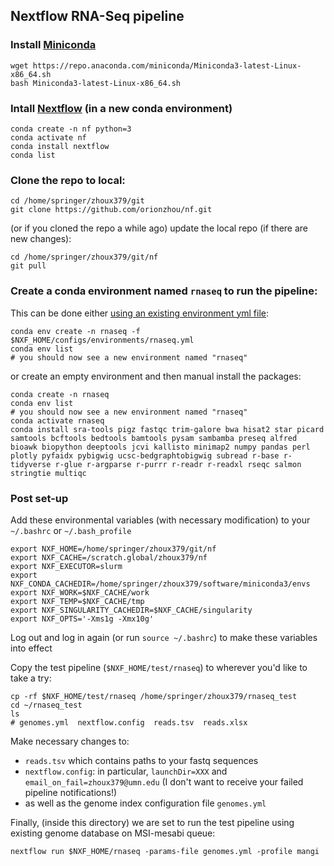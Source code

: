 ## Nextflow RNA-Seq pipeline

### Install [Miniconda](https://docs.conda.io/en/latest/miniconda.html)

    wget https://repo.anaconda.com/miniconda/Miniconda3-latest-Linux-x86_64.sh
    bash Miniconda3-latest-Linux-x86_64.sh

### Intall [Nextflow](https://github.com/nextflow-io/nextflow) (in a new conda environment)

    conda create -n nf python=3
    conda activate nf
    conda install nextflow
    conda list

### Clone the repo to local:

    cd /home/springer/zhoux379/git
    git clone https://github.com/orionzhou/nf.git

(or if you cloned the repo a while ago) update the local repo (if there are new changes):

    cd /home/springer/zhoux379/git/nf
    git pull

### Create a conda environment named `rnaseq` to run the pipeline:
This can be done either [using an existing environment yml file](https://docs.conda.io/projects/conda/en/latest/user-guide/tasks/manage-environments.html#creating-an-environment-from-an-environment-yml-file):

    conda env create -n rnaseq -f $NXF_HOME/configs/environments/rnaseq.yml
    conda env list
    # you should now see a new environment named "rnaseq"

or create an empty environment and then manual install the packages:

    conda create -n rnaseq
    conda env list
    # you should now see a new environment named "rnaseq"
    conda activate rnaseq
    conda install sra-tools pigz fastqc trim-galore bwa hisat2 star picard samtools bcftools bedtools bamtools pysam sambamba preseq alfred bioawk biopython deeptools jcvi kallisto minimap2 numpy pandas perl plotly pyfaidx pybigwig ucsc-bedgraphtobigwig subread r-base r-tidyverse r-glue r-argparse r-purrr r-readr r-readxl rseqc salmon stringtie multiqc

### Post set-up
Add these environmental variables (with necessary modification) to your `~/.bashrc` or `~/.bash_profile`

    export NXF_HOME=/home/springer/zhoux379/git/nf
    export NXF_CACHE=/scratch.global/zhoux379/nf
    export NXF_EXECUTOR=slurm
    export NXF_CONDA_CACHEDIR=/home/springer/zhoux379/software/miniconda3/envs
    export NXF_WORK=$NXF_CACHE/work
    export NXF_TEMP=$NXF_CACHE/tmp
    export NXF_SINGULARITY_CACHEDIR=$NXF_CACHE/singularity
    export NXF_OPTS='-Xms1g -Xmx10g'

Log out and log in again (or run `source ~/.bashrc`) to make these variables into effect

Copy the test pipeline (`$NXF_HOME/test/rnaseq`) to wherever you'd like to take a try:

    cp -rf $NXF_HOME/test/rnaseq /home/springer/zhoux379/rnaseq_test
    cd ~/rnaseq_test
    ls
    # genomes.yml  nextflow.config  reads.tsv  reads.xlsx

Make necessary changes to:
- `reads.tsv` which contains paths to your fastq sequences
- `nextflow.config`: in particular, `launchDir=XXX` and `email_on_fail=zhoux379@umn.edu` (I don't want to receive your failed pipeline notifications!)
- as well as the genome index configuration file `genomes.yml`

Finally, (inside this directory) we are set to run the test pipeline using existing genome database on MSI-mesabi queue:

    nextflow run $NXF_HOME/rnaseq -params-file genomes.yml -profile mangi
